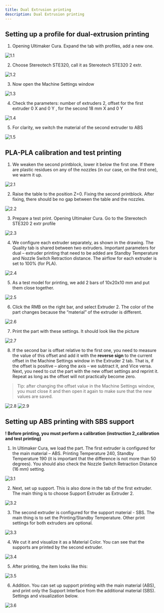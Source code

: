 ```yaml
---
title: Dual Extrusion printing
description: Dual Extrusion printing
---
```

## Setting up a profile for dual-extrusion printing

1. Opening Ultimaker Cura. Expand the tab with profiles, add a new one.

![1.1](/docs/ste320/dualextrusion/1-1.jpg)

2. Choose Stereotech STE320, call it as Stereotech STE320 2 extr.

![1.2](/docs/ste320/dualextrusion/1-2.jpg)

3. Now open the Machine Settings window

![1.3](/docs/ste320/dualextrusion/1-3.jpg)

4. Check the parameters: number of extruders 2, offset for the first extruder 0 X and 0 Y , for the second 18 mm X and 0 Y

![1.4](/docs/ste320/dualextrusion/1-4.jpg)

5. For clarity, we switch the material of the second extruder to ABS

![1.5](/docs/ste320/dualextrusion/1-5.jpg) 

## PLA-PLA calibration and test printing

1. We weaken the second printblock, lower it below the first one. If there are plastic residues on any of the nozzles (in our case, on the first one), we warm it up.

![2.1](/docs/ste320/dualextrusion/2-1.jpg)

2. Raise the table to the position Z=0. Fixing the second printblock. After fixing, there should be no gap between the table and the nozzles.

![2.2](/docs/ste320/dualextrusion/2-2.jpg)

3. Prepare a test print. Opening Ultimaker Cura. Go to the Stereotech STE320 2 extr profile

![2.3](/docs/ste320/dualextrusion/2-3.jpg)

4. We configure each extruder separately, as shown in the drawing. The Quality tab is shared between two extruders. Important parameters for dual – extruder printing that need to be added are Standby Temperature and Nozzle Switch Retraction distance. The airflow for each extruder is set to 100% (for PLA).

![2.4](/docs/ste320/dualextrusion/2-4.jpg)

5. As a test model for printing, we add 2 bars of 10x20x10 mm and put them close together.

![2.5](/docs/ste320/dualextrusion/2-5.jpg)

6. Click the RMB on the right bar, and select Extruder 2. The color of the part changes because the “material” of the extruder is different.

![2.6](/docs/ste320/dualextrusion/2-6.jpg)

7. Print the part with these settings. It should look like the picture

![2.7](/docs/ste320/dualextrusion/2-7.jpg)

8. If the second bar is offset relative to the first one, you need to measure the value of this offset and add it with the **reverse sign** to the current offset in the Machine Settings window in the Extruder 2 tab. That is, if the offset is positive – along the axis – we subtract it, and Vice versa. Next, you need to cut the part with the new offset settings and reprint it. Repeat as long as the offset will not practically become zero.

> Tip: 
after changing the offset value in the Machine Settings window, you must close it and then open it again to make sure that the new values are saved.

![2.8](/docs/ste320/dualextrusion/2-8.jpg)
![2.9](/docs/ste320/dualextrusion/2-9.jpg)

## Setting up ABS printing with SBS support

**! Before printing, you must perform a calibration (instruction 2_calibration and test printing)**

1. In Ultimaker Cura, we load the part. The first extruder is configured for the main material – ABS. Printing Temperature 240, Standby Temperature 190 (it is important that the difference is not more than 50 degrees). You should also check the Nozzle Switch Retraction Distance (16 mm) setting.

![3.1](/docs/ste320/dualextrusion/3-1.jpg)

2. Next, set up support. This is also done in the tab of the first extruder. The main thing is to choose Support Extruder as Extruder 2.

![3.2](/docs/ste320/dualextrusion/3-2.jpg)

3. The second extruder is configured for the support material - SBS. The main thing is to set the Printing/Standby Temperature. Other print settings for both extruders are optional.

![3.3](/docs/ste320/dualextrusion/3-3.jpg)

4. We cut it and visualize it as a Material Color. You can see that the supports are printed by the second extruder.

![3.4](/docs/ste320/dualextrusion/3-4.jpg)

5. After printing, the item looks like this:

![3.5](/docs/ste320/dualextrusion/3-5.jpg)

6. Addition. You can set up support printing with the main material (ABS), and print only the Support Interface from the additional material (SBS). Settings and visualization below.

![3.6](/docs/ste320/dualextrusion/3-6.jpg)   